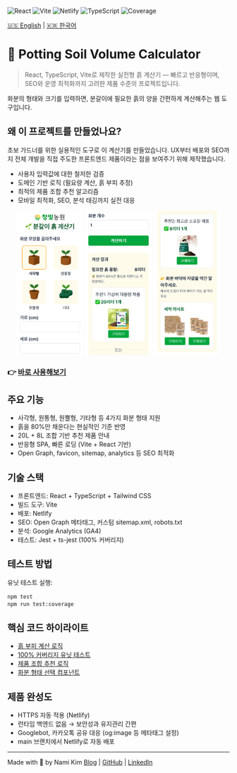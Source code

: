 ![React](https://img.shields.io/badge/React-18-blue?logo=react)
![Vite](https://img.shields.io/badge/Vite-4-purple?logo=vite)
![Netlify](https://img.shields.io/badge/Deployed%20on-Netlify-green?logo=netlify)
![TypeScript](https://img.shields.io/badge/TypeScript-%233178C6?logo=typescript&logoColor=white)
![Coverage](https://img.shields.io/badge/Coverage-100%25-brightgreen)

[🇺🇸 English](./README.md) | [🇰🇷 한국어](./README.ko.md)

# 🌱 Potting Soil Volume Calculator
> React, TypeScript, Vite로 제작한 실전형 흙 계산기 — 빠르고 반응형이며, SEO와 운영 최적화까지 고려한 제품 수준의 프로젝트입니다.

화분의 형태와 크기를 입력하면, 분갈이에 필요한 흙의 양을 간편하게 계산해주는 웹 도구입니다.

## 왜 이 프로젝트를 만들었나요?
초보 가드너를 위한 실용적인 도구로 이 계산기를 만들었습니다. UX부터 배포와 SEO까지 전체 개발을 직접 주도한 프론트엔드 제품이라는 점을 보여주기 위해 제작했습니다.

- 사용자 입력값에 대한 철저한 검증
- 도메인 기반 로직 (필요량 계산, 흙 부피 추정)
- 최적의 제품 조합 추천 알고리즘
- 모바일 최적화, SEO, 분석 태깅까지 실전 대응

<p align="center">
  <img src="screenshot_1.png" alt="Screenshot 1" width="30%" />
  <img src="screenshot_2.png" alt="Screenshot 2" width="30%" />
  <img src="screenshot_3.png" alt="Screenshot 3" width="30%" />
</p>

### 👉 [바로 사용해보기](https://soilcalc.changbitfarm.com)

## 주요 기능
- 사각형, 원통형, 원뿔형, 기타형 등 4가지 화분 형태 지원
- 흙을 80%만 채운다는 현실적인 기준 반영
- 20L + 8L 조합 기반 추천 제품 안내
- 반응형 SPA, 빠른 로딩 (Vite + React 기반)
- Open Graph, favicon, sitemap, analytics 등 SEO 최적화

## 기술 스택
- 프론트엔드: React + TypeScript + Tailwind CSS
- 빌드 도구: Vite
- 배포: Netlify
- SEO: Open Graph 메타태그, 커스텀 sitemap.xml, robots.txt
- 분석: Google Analytics (GA4)
- 테스트: Jest + ts-jest (100% 커버리지)

## 테스트 방법
유닛 테스트 실행:
```bash
npm test
npm run test:coverage
```

## 핵심 코드 하이라이트

- [흙 부피 계산 로직](./src/utils/calculator.ts)
- [100% 커버리지 유닛 테스트](./src/utils/calculator.test.ts)
- [제품 조합 추천 로직](./src/utils/breakdown.ts)
- [화분 형태 선택 컴포넌트](./src/components/ShapeSelector.tsx)

## 제품 완성도
- HTTPS 자동 적용 (Netlify)
- 런타임 백엔드 없음 → 보안성과 유지관리 간편
- Googlebot, 카카오톡 공유 대응 (og:image 등 메타태그 설정)
- main 브랜치에서 Netlify로 자동 배포

---
Made with 🧡 by Nami Kim
[Blog](https://namixkim.com) | [GitHub](https://github.com/namikimlab) | [LinkedIn](https://linkedin.com/in/namixkim)